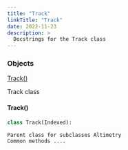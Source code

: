 ```yaml
---
title: "Track"
linkTitle: "Track"
date: 2022-11-23
description: >
  Docstrings for the Track class
---
```

### Objects

[Track()](#track)<br />

Track class
#### Track()
```python
class Track(Indexed):
```

```
Parent class for subclasses Altimetry
Common methods ....
```
